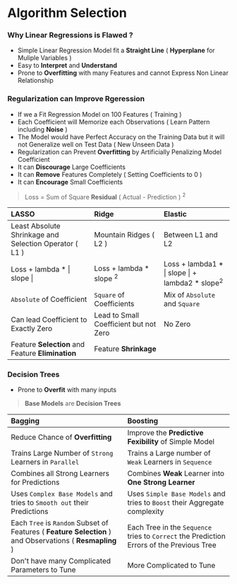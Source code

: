 # Algorithm Selection

### Why Linear Regressions is Flawed ?
- Simple Linear Regression Model fit a **Straight Line** ( **Hyperplane** for Muliple Variables ) 
- Easy to **Interpret** and **Understand**
- Prone to **Overfitting** with many Features and cannot Express Non Linear Relationship

### Regularization can Improve Rgeression
- If we a Fit Regression Model on 100 Features ( Training )
- Each Coefficient will Memorize each Observations ( Learn Pattern including **Noise** )
- The Model would have Perfect Accuracy on the Training Data but it will not Generalize well on Test Data ( New Unseen Data )
- Regularization can Prevent **Overfitting** by Artificially Penalizing Model Coefficient
- It can **Discourage** Large Coefficients
- It can **Remove** Features Completely ( Setting Coefficients to 0 )
- It can **Encourage** Small Coefficients

> Loss = Sum of Square **Residual** ( Actual - Prediction ) <sup>2</sup> 

LASSO | Ridge | Elastic
:--- | :--- | :---
Least Absolute Shrinkage and Selection Operator ( L1 ) | Mountain Ridges ( L2 ) | Between L1 and L2 
Loss + lambda * \| slope \| | Loss + lambda * slope <sup>2</sup> | Loss + lambda1 * \| slope \| + lambda2 * slope<sup>2</sup>
`Absolute` of Coefficient | `Square` of Coefficients | Mix of `Absolute` and `Square`
Can lead Coefficient to Exactly Zero | Lead to Small Coefficient but not Zero | No Zero 
Feature **Selection** and Feature **Elimination** | Feature **Shrinkage**

### Decision Trees
- Prone to **Overfit** with many inputs

> **Base Models** are **Decision Trees**

Bagging | Boosting
:--- | :---
Reduce Chance of **Overfitting** | Improve the **Predictive Fexibility** of Simple Model
Trains Large Number of `Strong` Learners in `Parallel` | Trains a Large number of `Weak` Learners in `Sequence`
Combines all Strong Learners for Predictions | Combines **Weak** Learner into **One Strong Learner** 
Uses `Complex Base Models` and tries to `Smooth out` their Predictions | Uses `Simple Base Models` and tries to `Boost` their Aggregate complexity
Each `Tree` is `Random` Subset of Features ( **Feature Selection** ) and Observations ( **Resmapling** ) | Each Tree in the `Sequence` tries to `Correct` the Prediction Errors of the Previous Tree 
Don't have many Complicated Parameters to Tune | More Complicated to Tune
